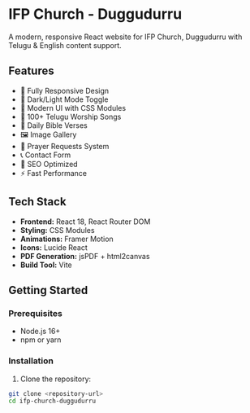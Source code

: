 # IFP Church - Duggudurru

A modern, responsive React website for IFP Church, Duggudurru with Telugu & English content support.

## Features

- 📱 Fully Responsive Design
- 🌙 Dark/Light Mode Toggle
- 🎨 Modern UI with CSS Modules
- 📖 100+ Telugu Worship Songs
- 📖 Daily Bible Verses
- 🖼️ Image Gallery
- 🙏 Prayer Requests System
- 📞 Contact Form
- 🎯 SEO Optimized
- ⚡ Fast Performance

## Tech Stack

- **Frontend:** React 18, React Router DOM
- **Styling:** CSS Modules
- **Animations:** Framer Motion
- **Icons:** Lucide React
- **PDF Generation:** jsPDF + html2canvas
- **Build Tool:** Vite

## Getting Started

### Prerequisites

- Node.js 16+ 
- npm or yarn

### Installation

1. Clone the repository:
```bash
git clone <repository-url>
cd ifp-church-duggudurru